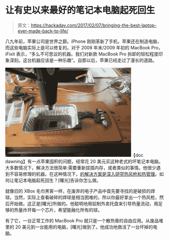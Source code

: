 # 让有史以来最好的笔记本电脑起死回生

> 原文：<https://hackaday.com/2017/02/07/bringing-the-best-laptop-ever-made-back-to-life/>

八九年前，苹果公司是世界之巅。iPhone 刚刚革新了手机，苹果还在制造电脑，而这些电脑实际上是可以修复的。对于 2008 年末/2009 年初的 MacBook Pro，iFixit 表示，“多么不可思议的机器。我们对新款 MacBook Pro 拆卸的轻松程度印象深刻。这台机器应该是一种乐趣”。自那以后，苹果已经走过了漫长的道路。

![macbook-reflow-shield](img/d6f06b528dc34e06b7612952a1cf3633.png)【doc dawning】有一点苹果囤积的问题，经常花 20 美元买这种老式的坏笔记本电脑。大多数情况下，解决方法很简单:需要重新拔插内存，或者类似的事情。他很少遇到不容易修理的机器。在这种情况下，[的解决方案是深入研究热风枪和热管理](http://www.dawning.ca/2017/macbookpro-corpse-reanimations/)。如何让笔记本电脑起死回生？[曙光]告诉你怎么做。

就像旧的 XBox 毛巾黑客一样，在废弃的电子产品中首先要寻找的是破损的焊球。当然，实际上查看破碎的焊球是相当困难的，所以你最好拿出一个热风枪，然后开始做。这正是[曙光]所做的。他聪明地用铝制外卖托盘来引导热量流动，用足够的热量炸开每一个芯片，希望能融化所有的球。

有了它，一台正常工作的 MacBook Pro 就只是一个散热膏的自由应用。从废品堆里的 20 美元到一台能用的电脑，[曙光]做到了。他成功地救活了一台坏掉的电脑。